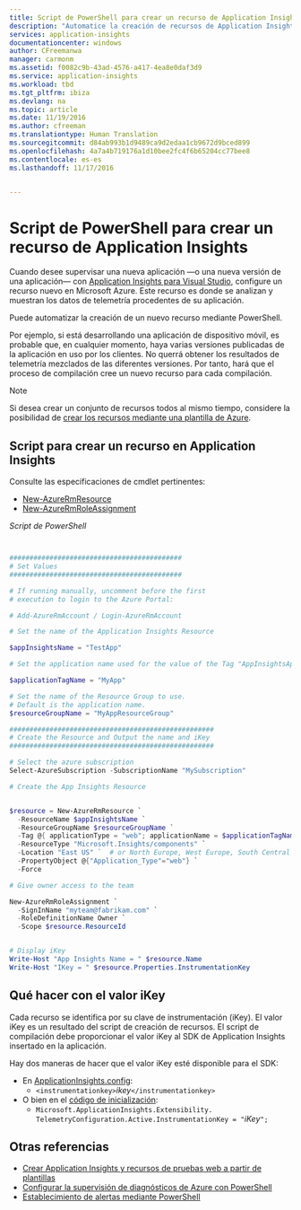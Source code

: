 ```yaml
---
title: Script de PowerShell para crear un recurso de Application Insights | Microsoft Docs
description: "Automatice la creación de recursos de Application Insights."
services: application-insights
documentationcenter: windows
author: CFreemanwa
manager: carmonm
ms.assetid: f0082c9b-43ad-4576-a417-4ea8e0daf3d9
ms.service: application-insights
ms.workload: tbd
ms.tgt_pltfrm: ibiza
ms.devlang: na
ms.topic: article
ms.date: 11/19/2016
ms.author: cfreeman
ms.translationtype: Human Translation
ms.sourcegitcommit: d84ab993b1d9489ca9d2edaa1cb9672d9bced899
ms.openlocfilehash: 4a7a4b719176a1d10bee2fc4f6b65204cc77bee8
ms.contentlocale: es-es
ms.lasthandoff: 11/17/2016


---
```

# <a name="powershell-script-to-create-an-application-insights-resource"></a>Script de PowerShell para crear un recurso de Application Insights


Cuando desee supervisar una nueva aplicación —o una nueva versión de una aplicación— con [Application Insights para Visual Studio](https://azure.microsoft.com/services/application-insights/), configure un recurso nuevo en Microsoft Azure. Este recurso es donde se analizan y muestran los datos de telemetría procedentes de su aplicación. 

Puede automatizar la creación de un nuevo recurso mediante PowerShell.

Por ejemplo, si está desarrollando una aplicación de dispositivo móvil, es probable que, en cualquier momento, haya varias versiones publicadas de la aplicación en uso por los clientes. No querrá obtener los resultados de telemetría mezclados de las diferentes versiones. Por tanto, hará que el proceso de compilación cree un nuevo recurso para cada compilación.

> [!NOTE]
> Si desea crear un conjunto de recursos todos al mismo tiempo, considere la posibilidad de [crear los recursos mediante una plantilla de Azure](app-insights-powershell.md).
> 
> 

## <a name="script-to-create-an-application-insights-resource"></a>Script para crear un recurso en Application Insights
Consulte las especificaciones de cmdlet pertinentes:

* [New-AzureRmResource](https://msdn.microsoft.com/library/mt652510.aspx)
* [New-AzureRmRoleAssignment](https://msdn.microsoft.com/library/mt678995.aspx)

*Script de PowerShell*  

```PowerShell


###########################################
# Set Values
###########################################

# If running manually, uncomment before the first 
# execution to login to the Azure Portal:

# Add-AzureRmAccount / Login-AzureRmAccount

# Set the name of the Application Insights Resource

$appInsightsName = "TestApp"

# Set the application name used for the value of the Tag "AppInsightsApp" 

$applicationTagName = "MyApp"

# Set the name of the Resource Group to use.  
# Default is the application name.
$resourceGroupName = "MyAppResourceGroup"

###################################################
# Create the Resource and Output the name and iKey
###################################################

# Select the azure subscription
Select-AzureSubscription -SubscriptionName "MySubscription"

# Create the App Insights Resource


$resource = New-AzureRmResource `
  -ResourceName $appInsightsName `
  -ResourceGroupName $resourceGroupName `
  -Tag @{ applicationType = "web"; applicationName = $applicationTagName} `
  -ResourceType "Microsoft.Insights/components" `
  -Location "East US" `  # or North Europe, West Europe, South Central US
  -PropertyObject @{"Application_Type"="web"} `
  -Force

# Give owner access to the team

New-AzureRmRoleAssignment `
  -SignInName "myteam@fabrikam.com" `
  -RoleDefinitionName Owner `
  -Scope $resource.ResourceId 


# Display iKey
Write-Host "App Insights Name = " $resource.Name
Write-Host "IKey = " $resource.Properties.InstrumentationKey

```

## <a name="what-to-do-with-the-ikey"></a>Qué hacer con el valor iKey
Cada recurso se identifica por su clave de instrumentación (iKey). El valor iKey es un resultado del script de creación de recursos. El script de compilación debe proporcionar el valor iKey al SDK de Application Insights insertado en la aplicación.

Hay dos maneras de hacer que el valor iKey esté disponible para el SDK:

* En [ApplicationInsights.config](app-insights-configuration-with-applicationinsights-config.md): 
  * `<instrumentationkey>`*ikey*`</instrumentationkey>`
* O bien en el [código de inicialización](app-insights-api-custom-events-metrics.md): 
  * `Microsoft.ApplicationInsights.Extensibility.
    TelemetryConfiguration.Active.InstrumentationKey = "`*iKey*`";`

## <a name="see-also"></a>Otras referencias
* [Crear Application Insights y recursos de pruebas web a partir de plantillas](app-insights-powershell.md)
* [Configurar la supervisión de diagnósticos de Azure con PowerShell](app-insights-powershell-azure-diagnostics.md) 
* [Establecimiento de alertas mediante PowerShell](app-insights-powershell-alerts.md)


